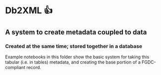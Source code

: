 # Db2XML :+1:
## A system to create metadata coupled to data
### Created at the same time; stored together in a database

Example notebooks in this folder show the basic system for taking this tabular (i.e. in tables) metadata, and creating the base portion of a FGDC-compliant record.
